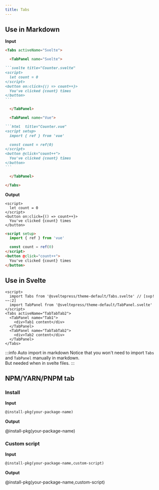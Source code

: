 ```yaml
---
title: Tabs
---
```


## Use in Markdown

**Input**

````md
<Tabs activeName="Svelte">

  <TabPanel name="Svelte">

```svelte title="Counter.svelte"
<script>
  let count = 0
</script>
<button on:click={() => count++}>
  You've clicked {count} times
</button>
```

  </TabPanel>

  <TabPanel name="Vue">

```html  title="Counter.vue"
<script setup>
  import { ref } from 'vue'

  const count = ref(0)
</script>
<button @click="count++">
  You've clicked {count} times
</button>
```

  </TabPanel>

</Tabs>
````

**Output**

<Tabs activeName="Svelte">

  <TabPanel name="Svelte">

```svelte title="Counter.svelte"
<script>
  let count = 0
</script>
<button on:click={() => count++}>
  You've clicked {count} times
</button>
```

  </TabPanel>

  <TabPanel name="Vue">

```html  title="Counter.vue"
<script setup>
  import { ref } from 'vue'

  const count = ref(0)
</script>
<button @click="count++">
  You've clicked {count} times
</button>
```

  </TabPanel>

</Tabs>

## Use in Svelte

```svelte live
<script>
  import Tabs from '@sveltepress/theme-default/Tabs.svelte' // [svp! ~~:2]
  import TabPanel from '@sveltepress/theme-default/TabPanel.svelte'
</script>
<Tabs activeName="TabTabTab2">
  <TabPanel name="Tab1">
    <div>Tab1 content</div>
  </TabPanel>
  <TabPanel name="TabTabTab2">
    <div>Tab2 content</div>
  </TabPanel>
</Tabs>
```

:::info Auto import in markdown
Notice that you won't need to import `Tabs` and `TabPanel` manually in markdown.  
But needed when in svelte files.
:::

## NPM/YARN/PNPM tab

### Install

**Input**

```md
@install-pkg(your-package-name)
```

**Output**

@install-pkg(your-package-name)

### Custom script

**Input**

```md
@install-pkg(your-package-name,custom-script)
```

**Output**

@install-pkg(your-package-name,custom-script)

